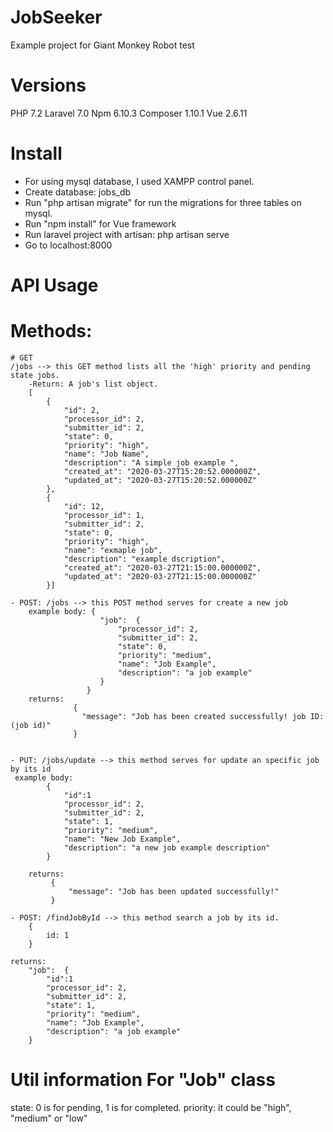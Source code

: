 # JobSeeker
Example project for Giant Monkey Robot test

# Versions
PHP 7.2
Laravel 7.0
Npm 6.10.3
Composer 1.10.1
Vue 2.6.11

# Install 

- For using mysql database, I used XAMPP control panel.
- Create database: jobs_db
- Run "php artisan migrate" for run the migrations for three tables on mysql.
- Run "npm install" for Vue framework
- Run laravel project with artisan: php artisan serve
- Go to localhost:8000

# API Usage

# Methods:
    # GET 
    /jobs --> this GET method lists all the 'high' priority and pending state jobs.
        -Return: A job's list object.
        [
            {
                "id": 2,
                "processor_id": 2,
                "submitter_id": 2,
                "state": 0,
                "priority": "high",
                "name": "Job Name",
                "description": "A simple job example ",
                "created_at": "2020-03-27T15:20:52.000000Z",
                "updated_at": "2020-03-27T15:20:52.000000Z"
            },
            {
                "id": 12,
                "processor_id": 1,
                "submitter_id": 2,
                "state": 0,
                "priority": "high",
                "name": "exmaple job",
                "description": "example dscription",
                "created_at": "2020-03-27T21:15:00.000000Z",
                "updated_at": "2020-03-27T21:15:00.000000Z"
            }]
            
    - POST: /jobs --> this POST method serves for create a new job
        example body: {
                        "job":	{
                            "processor_id": 2,
                            "submitter_id": 2,
                            "state": 0,
                            "priority": "medium",
                            "name": "Job Example",
                            "description": "a job example"
                        }	
                     }
        returns: 
                  {
                    "message": "Job has been created successfully! job ID: (job id)"
                  }
                  
                  
    - PUT: /jobs/update --> this method serves for update an specific job by its id
     example body:
            {
                "id":1
                "processor_id": 2,
                "submitter_id": 2,
                "state": 1,
                "priority": "medium",
                "name": "New Job Example",
                "description": "a new job example description"
            }
        
        returns:
             {
                 "message": "Job has been updated successfully!"
             }
        
    - POST: /findJobById --> this method search a job by its id.
        {
            id: 1
        }
        
    returns: 
        "job":	{
            "id":1
            "processor_id": 2,
            "submitter_id": 2,
            "state": 1,
            "priority": "medium",
            "name": "Job Example",
            "description": "a job example"
        }	
        
 # Util information For "Job" class
 
 state: 0 is for pending, 1 is for completed.
 priority: it could be "high", "medium" or "low"
